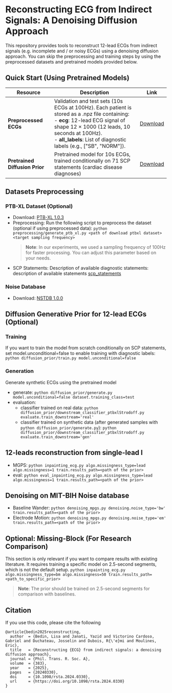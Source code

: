 # Reconstructing ECG from Indirect Signals: A Denoising Diffusion Approach
This repository provides tools to reconstruct 12-lead ECGs from indirect signals (e.g. incomplete and / or noisy ECGs) using a denoising diffusion approach. You can skip the preprocessing and training steps by using the preprocessed datasets and pretrained models provided below.

## Quick Start (Using Pretrained Models)
| Resource | Description | Link |
|----------|-------------|------|
| **Preprocessed ECGs** | Validation and test sets (10s ECGs at 100Hz). Each patient is stored as a .npz file containing: <br> - **ecg**: 12-lead ECG signal of shape 12 × 1000 (12 leads, 10 seconds at 100Hz). <br> - **all_labels**: List of diagnostic labels (e.g., ["SB", "NORM"]). | [Download](https://drive.google.com/drive/folders/1R4WPrJOZ6M3EC5_46T6GQoNNLKbbwqZ1?usp=share_link) |
| **Pretrained Diffusion Prior** | Pretrained model for 10s ECGs, trained conditionally on 71 SCP statements (cardiac disease diagnoses) | [Download](https://drive.google.com/drive/folders/1CyZvVza4q5SHlTkUlexumiLgb2vz4q6t?usp=share_link) |

## Datasets Preprocessing
### PTB-XL Dataset (Optional)
* Download: [PTB-XL 1.0.3](https://physionet.org/content/ptb-xl/1.0.3/)
* Preprocessing: Run the following script to preprocess the dataset (optional if using preprocessed data):
  ```python preprocessing/generate_ptb_xl.py <path of download ptbxl dataset> <target sampling frequency>```
  > **Note**: In our experiments, we used a sampling frequency of 100Hz for faster processing. You can adjust this parameter based on your needs.
* SCP Statements: Description of available diagnostic statements: description of available statements [scp_statements](https://physionet.org/content/ptb-xl/1.0.1/scp_statements.csv)
### Noise Database
* Download: [NSTDB 1.0.0](https://physionet.org/content/nstdb/1.0.0/)

## Diffusion Generative Prior for 12-lead ECGs (Optional)
### Training
If you want to train the model from scratch conditionally on SCP statements, set model.unconditional=false to enable training with diagnostic labels:
```python diffusion_prior/train.py model.unconditional=false```
### Generation
Generate synthetic ECGs using the pretrained model
* generate: ```python diffusion_prior/generate.py model.unconditional=false dataset.training_class=test```
* evaluation:
  * classifier trained on real data: ```python diffusion_prior/downstream_classifier_ptbxlStrodoff.py evaluate.train_downstream='real'```
  * classifier trained on synthetic data (after generated samples with `python diffusion_prior/generate.py`): ```python diffusion_prior/downstream_classifier_ptbxlStrodoff.py evaluate.train_downstream='gen'```

## 12-leads reconstruction from single-lead I
* MGPS: ```python inpainting_ecg.py algo.missingness_type=lead algo.missingness=1 train.results_path=<path of the prior>```
* eval: ```python eval_inpainting_ecg.py algo.missingness_type=lead algo.missingness=1 train.results_path=<path of the prior>```

## Denoising on MIT-BIH Noise database
* Baseline Wander: ```python denoising_mpgs.py denoising.noise_type='bw' train.results_path=<path of the prior>```
* Electrode Motion: ```python denoising_mpgs.py denoising.noise_type='em' train.results_path=<path of the prior>```

## Optional: Missing-Block (For Research Comparison)
This section is only relevant if you want to compare results with existing literature. It requires training a specific model on 2.5-second segments, which is not the default setup.
```python inpainting_ecg.py algo.missingness_type=bm algo.missingness=50 train.results_path=<path_to_specific_prior>```
> **Note**: The prior should be trained on 2.5-second segments for comparison with baselines.

## Citation
If you use this code, please cite the following
```
@article{bedin2025reconstructing,
  author  = {Bedin, Lisa and Janati, Yazid and Victorino Cardoso, Gabriel and Duchateau, Josselin and Dubois, R{\'e}mi and Moulines, Eric},
  title   = {Reconstructing {ECG} from indirect signals: a denoising diffusion approach},
  journal = {Phil. Trans. R. Soc. A},
  volume  = {383},
  year    = {2025},
  pages   = {20240330},
  doi     = {10.1098/rsta.2024.0330},
  url     = {https://doi.org/10.1098/rsta.2024.0330}
}
```
